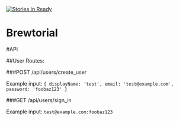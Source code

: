 [![Stories in Ready](https://badge.waffle.io/redfieldstefan/brubuddy.png?label=ready&title=Ready)](https://waffle.io/redfieldstefan/brubuddy)

Brewtorial
=========

#API

##User Routes:

###POST /api/users/create_user

Example input: `{ displayName: 'test', email: 'test@example.com', password: 'foobaz123' }`

###GET /api/users/sign_in

Example input: `test@example.com:foobaz123`
